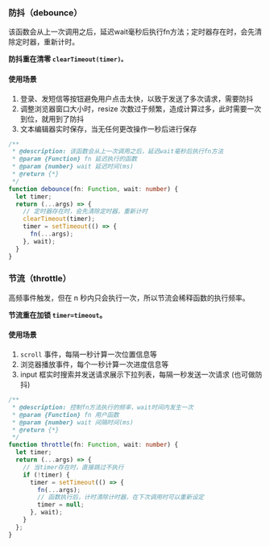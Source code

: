 ### 防抖（debounce）

该函数会从上一次调用之后，延迟wait毫秒后执行fn方法；定时器存在时，会先清除定时器，重新计时。

**防抖重在清零 `clearTimeout(timer)。`**
#### 使用场景
1.  登录、发短信等按钮避免用户点击太快，以致于发送了多次请求，需要防抖
2.  调整浏览器窗口大小时，resize 次数过于频繁，造成计算过多，此时需要一次到位，就用到了防抖
3.  文本编辑器实时保存，当无任何更改操作一秒后进行保存

```ts
/**
 * @description: 该函数会从上一次调用之后，延迟wait毫秒后执行fn方法
 * @param {Function} fn 延迟执行的函数
 * @param {number} wait 延迟时间(ms)
 * @return {*}
 */
function debounce(fn: Function, wait: number) {
  let timer;
  return (...args) => {
	// 定时器存在时，会先清除定时器，重新计时
    clearTimeout(timer);
    timer = setTimeout(() => {
      fn(...args);
    }, wait);
  }
}
```

### 节流（throttle）

高频事件触发，但在 n 秒内只会执行一次，所以节流会稀释函数的执行频率。

**节流重在加锁 `timer=timeout`。**

#### 使用场景
1.  `scroll` 事件，每隔一秒计算一次位置信息等
2.  浏览器播放事件，每个一秒计算一次进度信息等
3.  input 框实时搜索并发送请求展示下拉列表，每隔一秒发送一次请求 (也可做防抖)

```ts
/**
 * @description: 控制fn方法执行的频率，wait时间内发生一次
 * @param {Function} fn 用户函数
 * @param {number} wait 间隔时间(ms)
 * @return {*}
 */
function throttle(fn: Function, wait: number) {
  let timer;
  return (...args) => {
    // 当timer存在时，直接跳过不执行
    if (!timer) {
      timer = setTimeout(() => {
        fn(...args);
        // 函数执行后，计时清除计时器，在下次调用时可以重新设定
        timer = null;
      }, wait);
    }
  };
}
```
